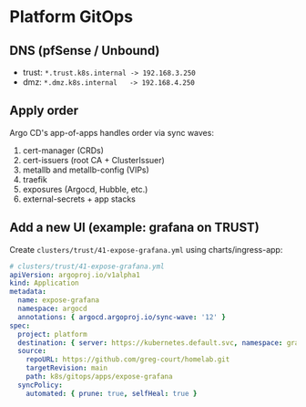 # Platform GitOps

## DNS (pfSense / Unbound)

- trust: `*.trust.k8s.internal -> 192.168.3.250`
- dmz: `*.dmz.k8s.internal   -> 192.168.4.250`

## Apply order

Argo CD's app-of-apps handles order via sync waves:

1. cert-manager (CRDs)
2. cert-issuers (root CA + ClusterIssuer)
3. metallb and metallb-config (VIPs)
4. traefik
5. exposures (Argocd, Hubble, etc.)
6. external-secrets + app stacks

## Add a new UI (example: grafana on TRUST)

Create `clusters/trust/41-expose-grafana.yml` using charts/ingress-app:

```yaml
# clusters/trust/41-expose-grafana.yml
apiVersion: argoproj.io/v1alpha1
kind: Application
metadata:
  name: expose-grafana
  namespace: argocd
  annotations: { argocd.argoproj.io/sync-wave: '12' }
spec:
  project: platform
  destination: { server: https://kubernetes.default.svc, namespace: grafana }
  source:
    repoURL: https://github.com/greg-court/homelab.git
    targetRevision: main
    path: k8s/gitops/apps/expose-grafana
  syncPolicy:
    automated: { prune: true, selfHeal: true }
```
